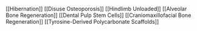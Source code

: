 [[Hibernation]]
[[Disuse Osteoporosis]]
[[Hindlimb Unloaded]]
[[Alveolar Bone Regeneration]]
[[Dental Pulp Stem Cells]]
[[Craniomaxillofacial Bone Regeneration]]
[[Tyrosine-Derived Polycarbonate Scaffolds]]
